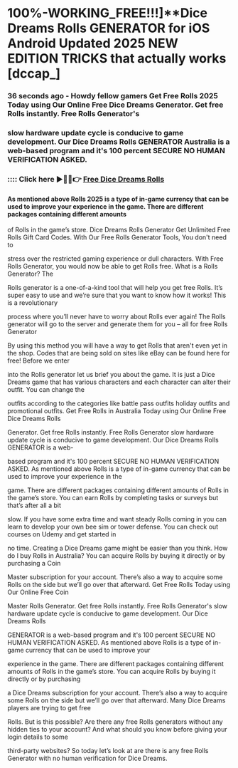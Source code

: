 # 100%-WORKING_FREE!!!]**Dice Dreams Rolls GENERATOR for iOS Android Updated 2025 NEW EDITION TRICKS that actually works [dccap_]

### 36 seconds ago - Howdy fellow gamers Get Free Rolls 2025 Today using Our Online Free Dice Dreams Generator. Get free Rolls instantly. Free Rolls Generator's 

### slow hardware update cycle is conducive to game development. Our Dice Dreams Rolls GENERATOR Australia is a web-based program and it's 100 percent SECURE NO HUMAN VERIFICATION ASKED.



### :::: Click here ►🔴✅👉 <a href="https://lookerstudio.google.com/reporting/1fc9ab86-e72b-43bf-90c7-c5a89970ac53">Free Dice Dreams Rolls</a>



#### As mentioned above Rolls 2025 is a type of in-game currency that can be used to improve your experience in the game. There are different packages containing different amounts 

of Rolls in the game’s store. Dice Dreams Rolls Generator Get Unlimited Free Rolls Gift Card Codes. With Our Free Rolls Generator Tools, You don't need to 

stress over the restricted gaming experience or dull characters. With Free Rolls Generator, you would now be able to get Rolls free. What is a Rolls Generator? The 

Rolls generator is a one-of-a-kind tool that will help you get free Rolls. It’s super easy to use and we’re sure that you want to know how it works! This is a revolutionary 

process where you’ll never have to worry about Rolls ever again! The Rolls generator will go to the server and generate them for you – all for free Rolls Generator 

By using this method you will have a way to get Rolls that aren't even yet in the shop. Codes that are being sold on sites like eBay can be found here for free! Before we enter 

into the Rolls generator let us brief you about the game. It is just a Dice Dreams game that has various characters and each character can alter their outfit. You can change the 

outfits according to the categories like battle pass outfits holiday outfits and promotional outfits. Get Free Rolls in Australia Today using Our Online Free Dice Dreams Rolls 

Generator. Get free Rolls instantly. Free Rolls Generator slow hardware update cycle is conducive to game development. Our Dice Dreams Rolls GENERATOR is a web-

based program and it's 100 percent SECURE NO HUMAN VERIFICATION ASKED. As mentioned above Rolls is a type of in-game currency that can be used to improve your experience in the 

game. There are different packages containing different amounts of Rolls in the game’s store. You can earn Rolls by completing tasks or surveys but that’s after all a bit 

slow. If you have some extra time and want steady Rolls coming in you can learn to develop your own bee sim or tower defense. You can check out courses on Udemy and get started in 

no time. Creating a Dice Dreams game might be easier than you think. How do I buy Rolls in Australia? You can acquire Rolls by buying it directly or by purchasing a Coin 

Master subscription for your account. There’s also a way to acquire some Rolls on the side but we’ll go over that afterward. Get Free Rolls Today using Our Online Free Coin 

Master Rolls Generator. Get free Rolls instantly. Free Rolls Generator's slow hardware update cycle is conducive to game development. Our Dice Dreams Rolls 

GENERATOR is a web-based program and it's 100 percent SECURE NO HUMAN VERIFICATION ASKED. As mentioned above Rolls is a type of in-game currency that can be used to improve your 

experience in the game. There are different packages containing different amounts of Rolls in the game’s store. You can acquire Rolls by buying it directly or by purchasing 

a Dice Dreams subscription for your account. There’s also a way to acquire some Rolls on the side but we’ll go over that afterward. Many Dice Dreams players are trying to get free 

Rolls. But is this possible? Are there any free Rolls generators without any hidden ties to your account? And what should you know before giving your login details to some 

third-party websites? So today let’s look at are there is any free Rolls Generator with no human verification for Dice Dreams.


